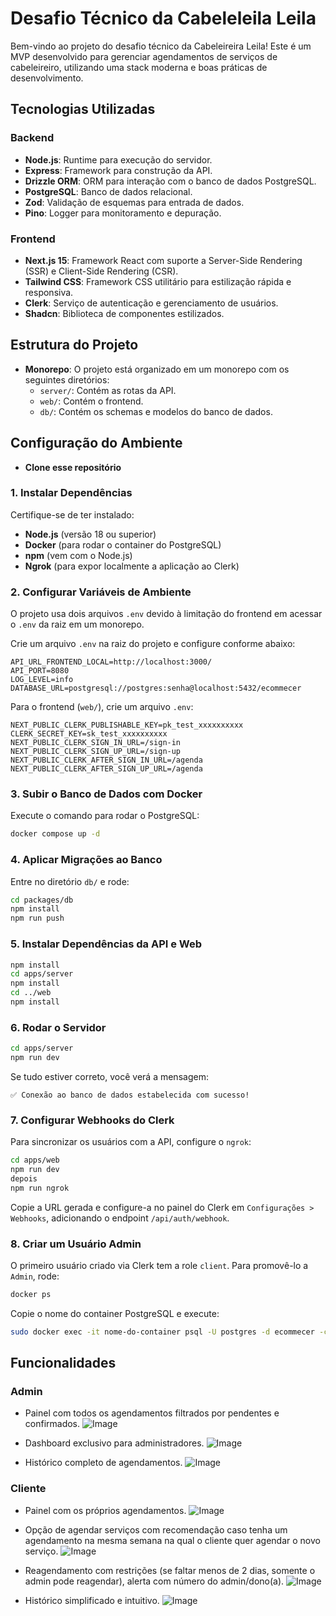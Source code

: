 # Desafio Técnico da Cabeleleila Leila

Bem-vindo ao projeto do desafio técnico da Cabeleireira Leila! Este é um MVP desenvolvido para gerenciar agendamentos de serviços de cabeleireiro, utilizando uma stack moderna e boas práticas de desenvolvimento.

## Tecnologias Utilizadas

### Backend
- **Node.js**: Runtime para execução do servidor.
- **Express**: Framework para construção da API.
- **Drizzle ORM**: ORM para interação com o banco de dados PostgreSQL.
- **PostgreSQL**: Banco de dados relacional.
- **Zod**: Validação de esquemas para entrada de dados.
- **Pino**: Logger para monitoramento e depuração.

### Frontend
- **Next.js 15**: Framework React com suporte a Server-Side Rendering (SSR) e Client-Side Rendering (CSR).
- **Tailwind CSS**: Framework CSS utilitário para estilização rápida e responsiva.
- **Clerk**: Serviço de autenticação e gerenciamento de usuários.
- **Shadcn**: Biblioteca de componentes estilizados.

## Estrutura do Projeto
- **Monorepo**: O projeto está organizado em um monorepo com os seguintes diretórios:
  - `server/`: Contém as rotas da API.
  - `web/`: Contém o frontend.
  - `db/`: Contém os schemas e modelos do banco de dados.

## Configuração do Ambiente

- **Clone esse repositório**

### 1. Instalar Dependências

Certifique-se de ter instalado:
- **Node.js** (versão 18 ou superior)
- **Docker** (para rodar o container do PostgreSQL)
- **npm** (vem com o Node.js)
- **Ngrok** (para expor localmente a aplicação ao Clerk)

### 2. Configurar Variáveis de Ambiente
O projeto usa dois arquivos `.env` devido à limitação do frontend em acessar o `.env` da raiz em um monorepo. 

Crie um arquivo `.env` na raiz do projeto e configure conforme abaixo:

```env
API_URL_FRONTEND_LOCAL=http://localhost:3000/
API_PORT=8080
LOG_LEVEL=info
DATABASE_URL=postgresql://postgres:senha@localhost:5432/ecommecer
```

Para o frontend (`web/`), crie um arquivo `.env`:

```env
NEXT_PUBLIC_CLERK_PUBLISHABLE_KEY=pk_test_xxxxxxxxxx
CLERK_SECRET_KEY=sk_test_xxxxxxxxxx
NEXT_PUBLIC_CLERK_SIGN_IN_URL=/sign-in
NEXT_PUBLIC_CLERK_SIGN_UP_URL=/sign-up
NEXT_PUBLIC_CLERK_AFTER_SIGN_IN_URL=/agenda
NEXT_PUBLIC_CLERK_AFTER_SIGN_UP_URL=/agenda
```

### 3. Subir o Banco de Dados com Docker

Execute o comando para rodar o PostgreSQL:

```sh
docker compose up -d
```

### 4. Aplicar Migrações ao Banco

Entre no diretório `db/` e rode:

```sh
cd packages/db
npm install
npm run push
```

### 5. Instalar Dependências da API e Web

```sh
npm install
cd apps/server
npm install
cd ../web
npm install
```

### 6. Rodar o Servidor

```sh
cd apps/server
npm run dev
```

Se tudo estiver correto, você verá a mensagem:

```
✅ Conexão ao banco de dados estabelecida com sucesso!
```

### 7. Configurar Webhooks do Clerk

Para sincronizar os usuários com a API, configure o `ngrok`:

```sh
cd apps/web
npm run dev
depois
npm run ngrok
```

Copie a URL gerada e configure-a no painel do Clerk em `Configurações > Webhooks`, adicionando o endpoint `/api/auth/webhook`.

### 8. Criar um Usuário Admin

O primeiro usuário criado via Clerk tem a role `client`. Para promovê-lo a `Admin`, rode:

```sh
docker ps
```

Copie o nome do container PostgreSQL e execute:

```sh
sudo docker exec -it nome-do-container psql -U postgres -d ecommecer -c "UPDATE users SET role = 'Admin' WHERE id = (SELECT id FROM users LIMIT 1);"
```

## Funcionalidades

### Admin
- Painel com todos os agendamentos filtrados por pendentes e confirmados.
![Image](https://github.com/user-attachments/assets/a42f9b37-a25c-4eda-aa2c-234463269026)

- Dashboard exclusivo para administradores.
  ![Image](https://github.com/user-attachments/assets/2e6d5929-7962-42c5-a9e7-130eff7b5f37)

- Histórico completo de agendamentos.
![Image](https://github.com/user-attachments/assets/611d0e0b-25cb-4143-9073-676035c290f2)



### Cliente
- Painel com os próprios agendamentos.
  ![Image](https://github.com/user-attachments/assets/a7337176-26be-4106-9ec3-f6f8062f1f88)

- Opção de agendar serviços com recomendação caso tenha um agendamento na mesma semana na qual o cliente quer agendar o novo serviço.
  ![Image](https://github.com/user-attachments/assets/5980078c-f3ab-4259-9073-ce1e084ada1b)

- Reagendamento com restrições (se faltar menos de 2 dias, somente o admin pode reagendar), alerta com número do admin/dono(a).
  ![Image](https://github.com/user-attachments/assets/eb77051a-2fc5-4631-a255-d1cf3cea8ac2)
- Histórico simplificado e intuitivo.
  ![Image](https://github.com/user-attachments/assets/58849ddb-a1d5-4f9f-abde-f7e143c2dcfa)



